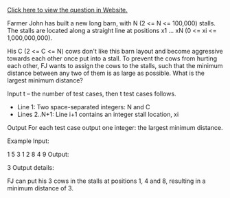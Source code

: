 [Click here to view the question in Website.](https://www.spoj.com/problems/AGGRCOW/)

Farmer John has built a new long barn, with N (2 <= N <= 100,000) stalls. The stalls are located along a straight line at positions x1 ... xN (0 <= xi <= 1,000,000,000).

His C (2 <= C <= N) cows don't like this barn layout and become aggressive towards each other once put into a stall. To prevent the cows from hurting each other, FJ wants to assign the cows to the stalls, such that the minimum distance between any two of them is as large as possible. What is the largest minimum distance?

Input
t – the number of test cases, then t test cases follows.
* Line 1: Two space-separated integers: N and C
* Lines 2..N+1: Line i+1 contains an integer stall location, xi

Output
For each test case output one integer: the largest minimum distance.

Example
Input:

1
5 3
1
2
8
4
9
Output:

3
Output details:

FJ can put his 3 cows in the stalls at positions 1, 4 and 8,
resulting in a minimum distance of 3.